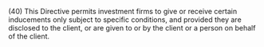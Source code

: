 (40) This Directive permits investment firms to give or receive certain inducements only subject to specific conditions, and provided they are disclosed to the client, or are given to or by the client or a person on behalf of the client.